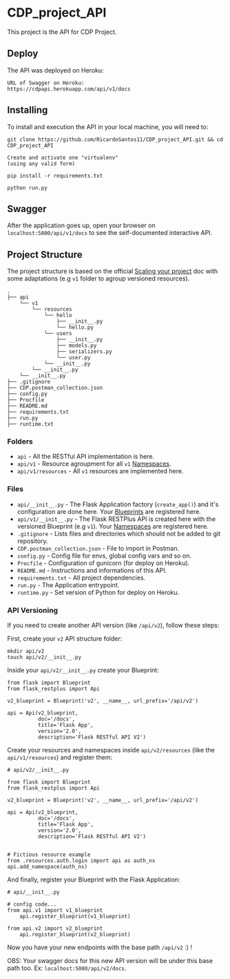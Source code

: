 # CDP_project_API
This project is the API for CDP Project.  

## Deploy

The API was deployed on Heroku:

```
URL of Swagger on Heroku: 
https://cdpapi.herokuapp.com/api/v1/docs
```

## Installing

To install and execution the API in your local machine, you will need to:

```
git clone https://github.com/RicardoSantos11/CDP_project_API.git && cd CDP_project_API

Create and activate one "virtualenv"
(using any valid form) 

pip install -r requirements.txt

python run.py
```

## Swagger

After the application goes up, open your browser on `localhost:5000/api/v1/docs` to see the self-documented interactive API.

## Project Structure

The project structure is based on the official [Scaling your project](https://flask-restplus.readthedocs.io/en/stable/scaling.html#multiple-apis-with-reusable-namespaces) doc with some adaptations (e.g `v1` folder to agroup versioned resources).

```
.
├── api
    └── v1
        └── resources
            └── hello
                ├── __init__.py
                └── hello.py
            └── users
                ├── __init__.py
                ├── models.py
                ├── serializers.py
                └── user.py
            └── __init__.py
        └── __init__.py
    └── __init__.py
├── .gitignore
├── CDP.postman_collection.json
├── config.py
├── Procfile
├── README.md
├── requirements.txt
├── run.py
├── runtime.txt

```

### Folders

* `api` - All the RESTful API implementation is here.
* `api/v1` - Resource agroupment for all `v1` [Namespaces](https://flask-restplus.readthedocs.io/en/stable/scaling.html#multiple-namespaces).
* `api/v1/resources` - All `v1` resources are implemented here.

### Files

* `api/__init__.py` - The Flask Application factory (`create_app()`) and it's configuration are done here. Your [Blueprints](https://flask-restplus.readthedocs.io/en/stable/scaling.html#use-with-blueprints) are registered here.
* `api/v1/__init__.py` - The Flask RESTPlus API is created here with the versioned Blueprint (e.g `v1`). Your [Namespaces](https://flask-restplus.readthedocs.io/en/stable/scaling.html#multiple-namespaces) are registered here.
* `.gitignore` - Lists files and directories which should not be added to git repository.
* `CDP.postman_collection.json` - File to import in Postman.
* `config.py` - Config file for envs, global config vars and so on.
* `Procfile` - Configuration of gunicorn (for deploy on Heroku).
* `README.md` - Instructions and informations of this API.
* `requirements.txt` - All project dependencies.
* `run.py` - The Application entrypoint.
* `runtime.py` - Set version of Python for deploy on Heroku.

### API Versioning

If you need to create another API version (like `/api/v2`), follow these steps:

First, create your `v2` API structure folder:

```
mkdir api/v2
touch api/v2/__init__.py
```

Inside your `api/v2/__init__.py` create your Blueprint:

```
from flask import Blueprint
from flask_restplus import Api

v2_blueprint = Blueprint('v2', __name__, url_prefix='/api/v2')

api = Api(v2_blueprint,
          doc='/docs',
          title='Flask App',
          version='2.0',
          description='Flask RESTful API V2')
```

Create your resources and namespaces inside `api/v2/resources` (like the `api/v1/resources`) and register them:

```
# api/v2/__init__.py

from flask import Blueprint
from flask_restplus import Api

v2_blueprint = Blueprint('v2', __name__, url_prefix='/api/v2')

api = Api(v2_blueprint,
          doc='/docs',
          title='Flask App',
          version='2.0',
          description='Flask RESTful API V2')


# Fictious resource example
from .resources.auth.login import api as auth_ns
api.add_namespace(auth_ns)

```

And finally, register your Blueprint with the Flask Application:

```
# api/__init__.py

# config code...
from api.v1 import v1_blueprint
    api.register_blueprint(v1_blueprint)

from api.v2 import v2_blueprint
    api.register_blueprint(v2_blueprint)

```

Now you have your new endpoints with the base path `/api/v2` :) !

OBS: Your swagger docs for this new API version will be under this base path too. Ex: `localhost:5000/api/v2/docs`.
